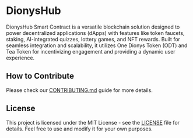 # DionysHub

DionysHub Smart Contract is a versatile blockchain solution designed to power decentralized applications (dApps) with features like token faucets, staking, AI-integrated quizzes, lottery games, and NFT rewards. Built for seamless integration and scalability, it utilizes One Dionys Token (ODT) and Tea Token for incentivizing engagement and providing a dynamic user experience.

## How to Contribute

Please check our [CONTRIBUTING.md](CONTRIBUTING.md) guide for more details.

## License

This project is licensed under the MIT License - see the [LICENSE](LICENSE) file for details. Feel free to use and modify it for your own purposes.
